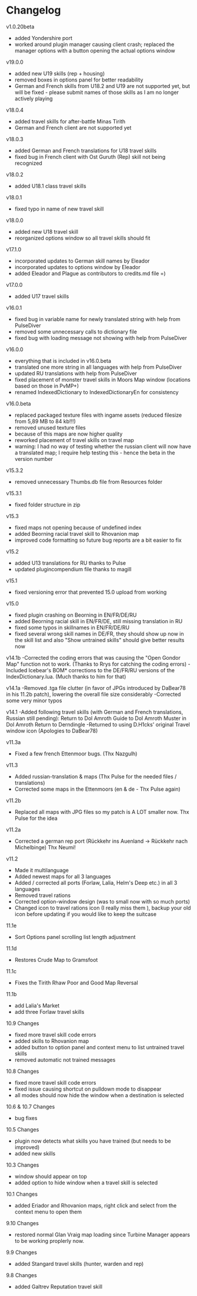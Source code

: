 # Changelog
v1.0.20beta
- added Yondershire port
- worked around plugin manager causing client crash; replaced the manager options with a button opening the actual options window

v19.0.0

- added new U19 skills (rep + housing)
- removed boxes in options panel for better readability
- German and French skills from U18.2 and U19 are not supported yet, but will be fixed - please submit names of those skills as I am no longer actively playing

v18.0.4

- added travel skills for after-battle Minas Tirith
- German and French client are not supported yet

v18.0.3

- added German and French translations for U18 travel skills
- fixed bug in French client with Ost Guruth (Rep) skill not being recognized

v18.0.2

- added U18.1 class travel skills

v18.0.1

- fixed typo in name of new travel skill

v18.0.0

- added new U18 travel skill
- reorganized options window so all travel skills should fit

v17.1.0

- incorporated updates to German skill names by Eleador
- incorporated updates to options window by Eleador
- added Eleador and Plague as contributors to credits.md file =)

v17.0.0

- added U17 travel skills

v16.0.1

- fixed bug in variable name for newly translated string with help from PulseDiver
- removed some unnecessary calls to dictionary file
- fixed bug with loading message not showing with help from PulseDiver

v16.0.0

- everything that is included in v16.0.beta
- translated one more string in all languages with help from PulseDiver
- updated RU translations with help from PulseDiver
- fixed placement of monster travel skills in Moors Map window (locations based on those in PvMP+)
- renamed IndexedDictionary to IndexedDictionaryEn for consistency

v16.0.beta

- replaced packaged texture files with ingame assets (reduced filesize from 5,89 MB to 84 kb!!!)
- removed unused texture files
- because of this maps are now higher quality
- reworked placement of travel skills on travel map
- warning: I had no way of testing whether the russian client will now have a translated map; I require help testing this - hence the beta in the version number

v15.3.2

- removed unnecessary Thumbs.db file from Resources folder

v15.3.1

- fixed folder structure in zip

v15.3

- fixed maps not opening because of undefined index
- added Beorning racial travel skill to Rhovanion map
- improved code formatting so future bug reports are a bit easier to fix

v15.2

- added U13 translations for RU thanks to Pulse
- updated plugincompendium file thanks to magill

v15.1

- fixed versioning error that prevented 15.0 upload from working

v15.0

- fixed plugin crashing on Beorning in EN/FR/DE/RU
- added Beorning racial skill in EN/FR/DE, still missing translation in RU
- fixed some typos in skillnames in EN/FR/DE/RU
- fixed several wrong skill names in DE/FR, they should show up now in the skill list and also "Show untrained skills" should give better results now

v14.1b
-Corrected the coding errors that was causing the "Open Gondor Map" function not to work. (Thanks to Rrys for catching the coding errors)
-Included Icebear's BOM* corrections to the DE/FR/RU versions of the IndexDictionary.lua. (Much thanks to him for that)

v14.1a
-Removed .tga file clutter (in favor of JPGs introduced by DaBear78 in his 11.2b patch), lowering the overall file size considerably
-Corrected some very minor typos

v14.1
-Added following travel skills (with German and French translations, Russian still pending):
Return to Dol Amroth
Guide to Dol Amroth
Muster in Dol Amroth
Return to Derndingle
-Returned to using D.H1cks' original Travel window icon (Apologies to DaBear78)

v11.3a

- Fixed a few french Ettenmoor bugs. (Thx Nazgulh)

v11.3

- Added russian-translation & maps (Thx Pulse for the needed files / translations)
- Corrected some maps in the Ettenmoors (en & de - Thx Pulse again)

v11.2b

- Replaced all maps with JPG files so my patch is A LOT smaller now. Thx Pulse for the idea

v11.2a

- Corrected a german rep port
(Rückkehr ins Auenland -> Rückkehr nach Michelbinge) Thx Neumi!

v11.2

- Made it multilanguage
- Added newest maps for all 3 languages
- Added / corrected all ports (Forlaw, Lalia, Helm's Deep etc.) in all 3 languages
- Removed travel rations
- Corrected option-window design (was to small now with so much ports)
- Changed icon to travel rations icon (I really miss them ), backup your old icon before updating if you would like to keep the suitcase

11.1e

- Sort Options panel scrolling list length adjustment

11.1d

- Restores Crude Map to Gramsfoot

11.1c

- Fixes the Tirith Rhaw Poor and Good Map Reversal

11.1b

- add Lalia's Market
- add three Forlaw travel skills

10.9 Changes

- fixed more travel skill code errors
- added skills to Rhovanion map
- added button to option panel and context menu to list untrained travel skills
- removed automatic not trained messages

10.8 Changes

- fixed more travel skill code errors
- fixed issue causing shortcut on pulldown mode to disappear
- all modes should now hide the window when a destination is selected

10.6 & 10.7 Changes

- bug fixes

10.5 Changes

- plugin now detects what skills you have trained (but needs to be improved)
- added new skills

10.3 Changes

- window should appear on top
- added option to hide window when a travel skill is selected

10.1 Changes

- added Eriador and Rhovanion maps, right click and select from the context menu to open them

9.10 Changes

- restored normal Glan Vraig map loading since Turbine Manager appears to be working proplerly now.

9.9 Changes

- added Stangard travel skills (hunter, warden and rep)

9.8 Changes

- added Galtrev Reputation travel skill
